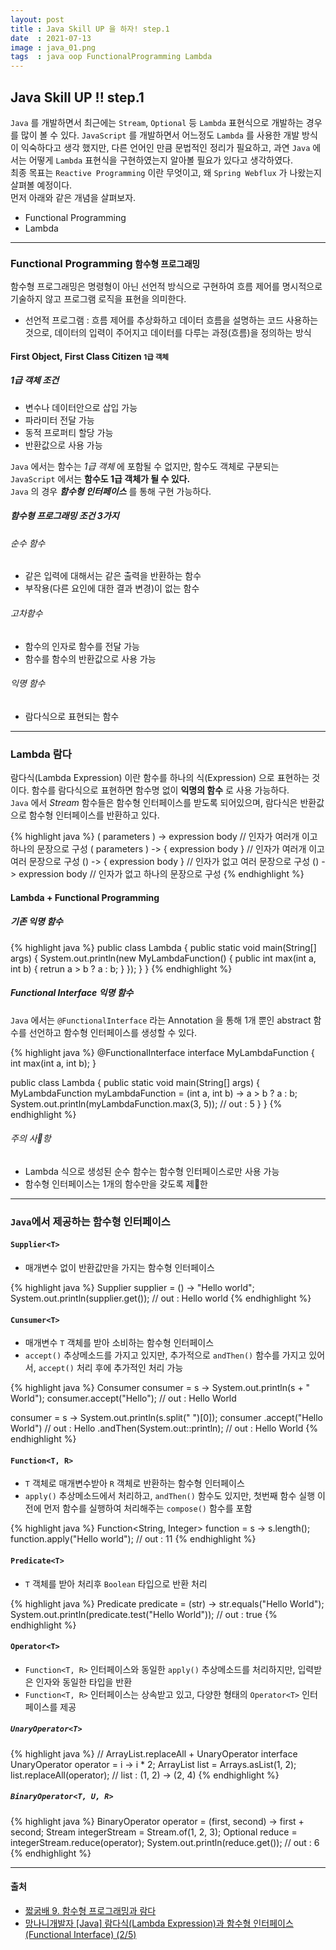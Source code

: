```yaml
---
layout: post
title : Java Skill UP 을 하자! step.1
date  : 2021-07-13
image : java_01.png
tags  : java oop FunctionalProgramming Lambda
---
```


## Java Skill UP !! step.1
`Java` 를 개발하면서 최근에는 `Stream`, `Optional` 등 `Lambda` 표현식으로 개발하는 경우를 많이 볼 수 있다. `JavaScript` 를 개발하면서 어느정도 `Lambda` 를 사용한 개발 방식이 익숙하다고 생각 했지만, 다른 언어인 만큼 문법적인 정리가 필요하고, 과연 `Java` 에서는 어떻게 `Lambda` 표현식을 구현하였는지 알아볼 필요가 있다고 생각하였다.<br>
최종 목표는 `Reactive Programming` 이란 무엇이고, 왜 `Spring Webflux` 가 나왔는지 살펴볼 예정이다.<br>
먼저 아래와 같은 개념을 살펴보자.

- Functional Programming
- Lambda

---

### Functional Programming <small>함수형 프로그래밍</small>
함수형 프로그래밍은 명령형이 아닌 선언적 방식으로 구현하여 흐름 제어를 명시적으로 기술하지 않고 프로그램 로직을 표현을 의미한다.

- 선언적 프로그램 : 흐름 제어를 추상화하고 데이터 흐름을 설명하는 코드 사용하는 것으로, 데이터의 입력이 주어지고 데이터를 다루는 과정(흐름)을 정의하는 방식

#### First Object, First Class Citizen <small>1급 객체</small>
##### 1급 객체 조건
- 변수나 데이터안으로 삽입 가능
- 파라미터 전달 가능
- 동적 프로퍼티 할당 가능
- 반환값으로 사용 가능

`Java` 에서는 함수는 *1급 객체* 에 포함될 수 없지만, 함수도 객체로 구분되는 `JavaScript` 에서는 **함수도 1급 객체가 될 수 있다.**<br>
`Java` 의 경우 ***함수형 인터페이스*** 를 통해 구현 가능하다.

##### 함수형 프로그래밍 조건 3가지
###### 순수 함수
- 같은 입력에 대해서는 같은 출력을 반환하는 함수
- 부작용(다른 요인에 대한 결과 변경)이 없는 함수

###### 고차함수
- 함수의 인자로 함수를 전달 가능
- 함수를 함수의 반환값으로 사용 가능

###### 익명 함수
- 람다식으로 표현되는 함수

---

### Lambda <samll>람다</small>
람다식(Lambda Expression) 이란 함수를 하나의 식(Expression) 으로 표현하는 것이다. 함수를 람다식으로 표현하면 함수명 없이 **익명의 함수** 로 사용 가능하다.<br>
`Java` 에서 *Stream* 함수들은 함수형 인터페이스를 받도록 되어있으며, 람다식은 반환값으로 함수형 인터페이스를 반환하고 있다.

{% highlight java %}
( parameters ) -> expression body       // 인자가 여러개 이고 하나의 문장으로 구성
( parameters ) -> { expression body }   // 인자가 여러개 이고 여러 문장으로 구성
() -> { expression body }               // 인자가 없고 여러 문장으로 구성
() -> expression body                   // 인자가 없고 하나의 문장으로 구성
{% endhighlight %}

#### Lambda + Functional Programming
##### 기존 익명 함수
{% highlight java %}
public class Lambda {
  public static void main(String[] args) {
    System.out.println(new MyLambdaFunction() {
      public int max(int a, int b) {
        retrun a > b ? a : b;
      }
    });
  }
}
{% endhighlight %}

##### Functional Interface 익명 함수
`Java` 에서는 `@FunctionalInterface` 라는 Annotation 을 통해 1개 뿐인 abstract 함수를 선언하고 함수형 인터페이스를 생성할 수 있다.

{% highlight java %}
@FunctionalInterface
interface MyLambdaFunction {
  int max(int a, int b);
}

public class Lambda {
  public static void main(String[] args) {
    MyLambdaFunction myLambdaFunction = (int a, int b) -> a > b ? a : b;
    System.out.println(myLambdaFunction.max(3, 5)); // out : 5
  }
}
{% endhighlight %}

###### 주의 사항
- Lambda 식으로 생성된 순수 함수는 함수형 인터페이스로만 사용 가능
- 함수형 인터페이스는 1개의 함수만을 갖도록 제한

---

### `Java`에서 제공하는 함수형 인터페이스
#### `Supplier<T>`
- 매개변수 없이 반환값만을 가지는 함수형 인터페이스

{% highlight java %}
Supplier<String> supplier = () -> "Hello world";
System.out.println(supplier.get()); // out : Hello world
{% endhighlight %}

#### `Cunsumer<T>`
- 매개변수 `T` 객체를 받아 소비하는 함수형 인터페이스
- `accept()` 추상메소드를 가지고 있지만, 추가적으로 `andThen()` 함수를 가지고 있어서, `accept()` 처리 후에 추가적인 처리 가능

{% highlight java %}
Consumer<String> consumer = s -> System.out.println(s + " World");
consumer.accept("Hello"); // out : Hello World

consumer = s -> System.out.println(s.split(" ")[0]);
consumer
  .accept("Hello World")          // out : Hello
  .andThen(System.out::println);  // out : Hello World
{% endhighlight %}

#### `Function<T, R>`
- `T` 객체로 매개변수받아 `R` 객체로 반환하는 함수형 인터페이스
- `apply()` 추상메소드에서 처리하고, `andThen()` 함수도 있지만, 첫번째 함수 실행 이전에 먼저 함수를 실행하여 처리해주는 `compose()` 함수를 포함

{% highlight java %}
Function<String, Integer> function = s -> s.length();
function.apply("Hello world");  // out : 11
{% endhighlight %}

#### `Predicate<T>`
- `T` 객체를 받아 처리후 `Boolean` 타입으로 반환 처리

{% highlight java %}
Predicate<String> predicate = (str) -> str.equals("Hello World");
System.out.println(predicate.test("Hello World"));  // out : true
{% endhighlight %}

#### `Operator<T>`
- `Function<T, R>` 인터페이스와 동일한 `apply()` 추상메소드를 처리하지만, 입력받은 인자와 동일한 타입을 반환
- `Function<T, R>` 인터페이스는 상속받고 있고, 다양한 형태의 `Operator<T>` 인터페이스를 제공

##### `UnaryOperator<T>`
{% highlight java %}
// ArrayList.replaceAll + UnaryOperator interface
UnaryOperator operator = i -> i * 2;
ArrayList list = Arrays.asList(1, 2);
list.replaceAll(operator);  // list : (1, 2) -> (2, 4)
{% endhighlight %}

##### `BinaryOperator<T, U, R>`
{% highlight java %}
BinaryOperator<Integer> operator = (first, second) -> first + second;
Stream<Integer> integerStream = Stream.of(1, 2, 3);
Optional<Integer> reduce = integerStream.reduce(operator);
System.out.println(reduce.get());   // out : 6
{% endhighlight %}

---

#### 출처
- [짧굵배 9. 함수형 프로그래밍과 람다](https://dinfree.com/lecture/language/112_java_9.html#m1)
- [망나니개발자 [Java] 람다식(Lambda Expression)과 함수형 인터페이스(Functional Interface) (2/5)](https://mangkyu.tistory.com/113)
